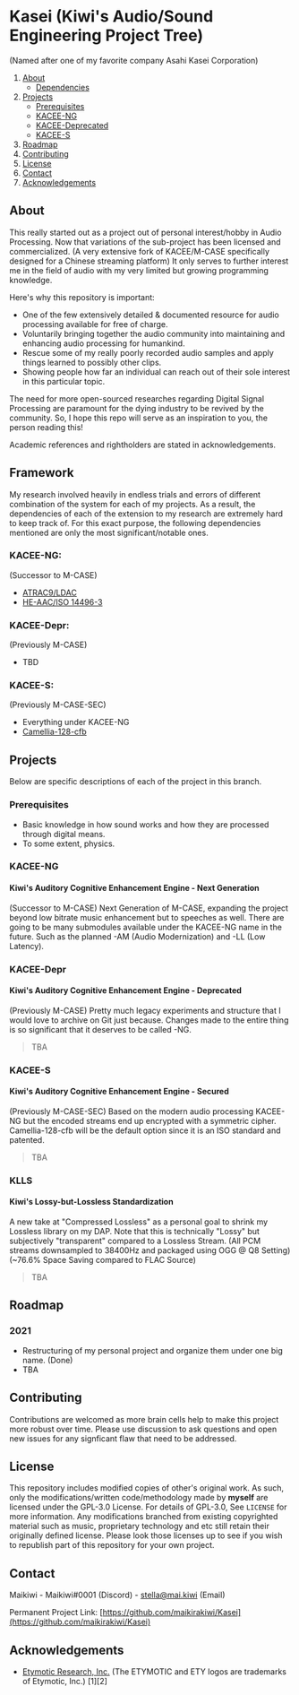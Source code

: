 # Kasei (Kiwi's Audio/Sound Engineering Project Tree)
(Named after one of my favorite company Asahi Kasei Corporation)

<!-- Directory -->
<ol>
  <li>
    <a href="#about">About</a>
    <ul>
      <li><a href="#framework">Dependencies</a></li>
    </ul>
  </li>
  <li>
    <a href="#projects">Projects</a>
    <ul>
      <li><a href="#prerequisites">Prerequisites</a></li>
      <li><a href="#kacee-ng">KACEE-NG</a></li>
      <li><a href="#kacee-depr">KACEE-Deprecated</a></li>
      <li><a href="#kacee-s">KACEE-S</a></li>
    </ul>
  </li>
  <li><a href="#roadmap">Roadmap</a></li>
  <li><a href="#contributing">Contributing</a></li>
  <li><a href="#license">License</a></li>
  <li><a href="#contact">Contact</a></li>
  <li><a href="#acknowledgements">Acknowledgements</a></li>
</ol>


<!-- ABOUT THE PROJECT -->
## About

This really started out as a project out of personal interest/hobby in Audio Processing. Now that variations of the sub-project has been licensed and commercialized. (A very extensive fork of KACEE/M-CASE specifically designed for a Chinese streaming platform) It only serves to further interest me in the field of audio with my very limited but growing programming knowledge.      

Here's why this repository is important:
* One of the few extensively detailed & documented resource for audio processing available for free of charge.
* Voluntarily bringing together the audio community into maintaining and enhancing audio processing for humankind.
* Rescue some of my really poorly recorded audio samples and apply things learned to possibly other clips.
* Showing people how far an individual can reach out of their sole interest in this particular topic.

The need for more open-sourced researches regarding Digital Signal Processing are paramount for the dying industry to be revived by the community. So, I hope this repo will serve as an inspiration to you, the person reading this! 

Academic references and rightholders are stated in acknowledgements.

## Framework
My research involved heavily in endless trials and errors of different combination of the system for each of my projects. As a result, the dependencies of each of the extension to my research are extremely hard to keep track of. For this exact purpose, the following dependencies mentioned are only the most significant/notable ones.

### KACEE-NG:
(Successor to M-CASE)
* [ATRAC9/LDAC](https://en.wikipedia.org/wiki/Adaptive_Transform_Acoustic_Coding)
* [HE-AAC/ISO 14496-3](https://en.wikipedia.org/wiki/High-Efficiency_Advanced_Audio_Coding)


### KACEE-Depr:
(Previously M-CASE)
* TBD

### KACEE-S:
(Previously M-CASE-SEC)
* Everything under KACEE-NG
* [Camellia-128-cfb](https://en.wikipedia.org/wiki/Camellia_(cipher))

<!-- GETTING STARTED -->
## Projects

Below are specific descriptions of each of the project in this branch.

### Prerequisites

* Basic knowledge in how sound works and how they are processed through digital means.
* To some extent, physics. 

### KACEE-NG
#### Kiwi's Auditory Cognitive Enhancement Engine - Next Generation
(Successor to M-CASE)
Next Generation of M-CASE, expanding the project beyond low bitrate music enhancement but to speeches as well.
There are going to be many submodules available under the KACEE-NG name in the future. Such as the planned -AM (Audio Modernization) and -LL (Low Latency).


### KACEE-Depr
#### Kiwi's Auditory Cognitive Enhancement Engine - Deprecated
(Previously M-CASE) 
Pretty much legacy experiments and structure that I would love to archive on Git just because.
Changes made to the entire thing is so significant that it deserves to be called -NG.
> TBA


### KACEE-S
#### Kiwi's Auditory Cognitive Enhancement Engine - Secured
(Previously M-CASE-SEC) 
Based on the modern audio processing KACEE-NG but the encoded streams end up encrypted with a symmetric cipher.
Camellia-128-cfb will be the default option since it is an ISO standard and patented.
> TBA


### KLLS
#### Kiwi's Lossy-but-Lossless Standardization
A new take at "Compressed Lossless" as a personal goal to shrink my Lossless library on my DAP.
Note that this is technically "Lossy" but subjectively "transparent" compared to a Lossless Stream.
(All PCM streams downsampled to 38400Hz and packaged using OGG @ Q8 Setting)
(~76.6% Space Saving compared to FLAC Source)
> TBA

<!-- ROADMAP -->
## Roadmap

### 2021
* Restructuring of my personal project and organize them under one big name. (Done)
* TBA


<!-- CONTRIBUTING -->
## Contributing

Contributions are welcomed as more brain cells help to make this project more robust over time. Please use discussion to ask questions and open new issues for any signficant flaw that need to be addressed.

<!-- LICENSE -->
## License

This repository includes modified copies of other's original work. As such, only the modifications/written code/methodology made by **myself** are licensed under the GPL-3.0 License. For details of GPL-3.0, See `LICENSE` for more information. Any modifications branched from existing copyrighted material such as music, proprietary technology and etc still retain their originally defined license. Please look those licenses up to see if you wish to republish part of this repository for your own project. 



<!-- CONTACT -->
## Contact

Maikiwi - Maikiwi#0001 (Discord) - stella@mai.kiwi (Email)

Permanent Project Link: [https://github.com/maikirakiwi/Kasei](https://github.com/maikirakiwi/Kasei)



<!-- ACKNOWLEDGEMENTS -->
## Acknowledgements
* [Etymotic Research, Inc.](https://www.etymotic.com) (The ETYMOTIC and ETY logos are trademarks of Etymotic, Inc.) [1][2]
